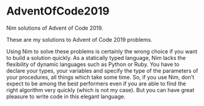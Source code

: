 # AdventOfCode2019
Nim solutions of Advent of Code 2019.

These are my solutions to Advent of Code 2019 problems.

Using Nim to solve these problems is certainly the wrong choice if you want to build a solution quickly. As a statically typed language, Nim lacks the flexibility of dynamic languages such as Python or Ruby. You have to declare your types, your variables and specify the type of the parameters of your procedures, all things which take some time. So, if you use Nim, don’t expect to be among the best performers even if you are able to find the right algorithm very quickly (which is not my case). But you can have great pleasure to write code in this elegant language.
